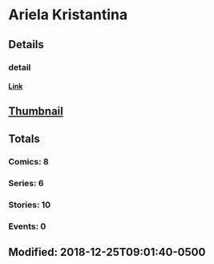 # Ariela  Kristantina 
## Details
### detail
#### [Link](http://marvel.com/comics/creators/12434/ariela_kristantina?utm_campaign=apiRef&utm_source=225578a89fc76f3d20fbffda5d17a88d)
## [Thumbnail](http://i.annihil.us/u/prod/marvel/i/mg/b/40/image_not_available.jpg)
## Totals
### Comics: 8
### Series: 6
### Stories: 10
### Events: 0
## Modified: 2018-12-25T09:01:40-0500